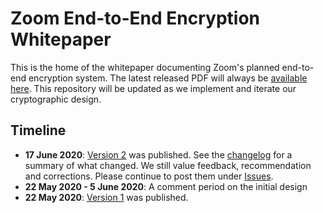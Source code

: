 # Zoom End-to-End Encryption Whitepaper
This is the home of the whitepaper documenting Zoom's planned end-to-end encryption system. The latest released PDF will always be [available here](https://github.com/zoom/zoom-e2e-whitepaper/blob/master/zoom_e2e.pdf). This repository will be updated as we implement and iterate our cryptographic design.

## Timeline
- **17 June 2020**: [Version 2](https://github.com/zoom/zoom-e2e-whitepaper/blob/master/zoom_e2e_v2.pdf) was published.
See the [changelog](./CHANGELOG.md) for a summary of what changed.  We still value feedback, recommendation and corrections. Please continue to post them under [Issues](https://github.com/zoom/zoom-e2e-whitepaper/issues).
- **22 May 2020 - 5 June 2020**: A comment period on the initial design
- **22 May 2020**: [Version 1](https://github.com/zoom/zoom-e2e-whitepaper/blob/master/zoom_e2e.pdf) was published.
